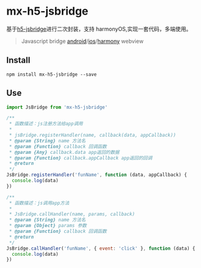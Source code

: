 # mx-h5-jsbridge

基于[h5-jsbridge](https://github.com/XiaoLin1995/h5-jsbridge)进行二次封装，支持 harmonyOS,实现一套代码，多端使用。

> Javascript bridge [android](https://github.com/lzyzsd/JsBridge)/[ios](https://github.com/marcuswestin/WebViewJavascriptBridge)/[harmony](https://github.com/1ilI/WebViewJavascriptBridge_harmony) webview

## Install

```
npm install mx-h5-jsbridge --save
```

## Use

```js
import JsBridge from 'mx-h5-jsbridge'

/**
 * 函数描述：js注册方法给app调用
 *
 * jsBridge.registerHandler(name, callback(data, appCallback))
 * @param {String} name 方法名
 * @param {Function} callback 回调函数
 * @param {Any} callback.data app返回的数据
 * @param {Function} callback.appCallback app返回的回调
 * @return
 */
JsBridge.registerHandler('funName', function (data, appCallback) {
  console.log(data)
}) 

/**
 * 函数描述：js调用app方法
 *
 * JsBridge.callHandler(name, params, callback)
 * @param {String} name 方法名
 * @param {Object} params 参数
 * @param {Function} callback 回调函数
 * @return
 */
JsBridge.callHandler('funName', { event: 'click' }, function (data) {
  console.log(data)
})
```
